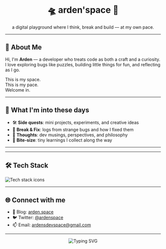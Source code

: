 <!-- GitHub Profile README: arden'space -->

<h1 align="center">🛸 arden'space 👾</h1>
<p align="center">
  a digital playground where I think, break and build — at my own pace.
</p>

---

## 🌱 About Me

Hi, I'm **Arden** — a developer who treats code as both a craft and a curiosity.  
I love exploring bugs like puzzles, building little things for fun, and reflecting as I go.

This is my space.  
This is my pace.  
Welcome in.

---

## 🧠 What I'm into these days

- 🛠️ **Side quests**: mini projects, experiments, and creative ideas
- 🐞 **Break & Fix**: logs from strange bugs and how I fixed them
- 💭 **Thoughts**: dev musings, perspectives, and philosophy
- 🧩 **Bite-size**: tiny learnings I collect along the way

---

<!-- ## 📌 Featured Posts

- [Side quest: My 3am design-to-code sprint](https://ardenspace.dev/side-quests/3am-design-to-code)
- [Why breaking things is part of the plan](https://ardenspace.dev/break-and-fix/breaking-is-learning)
- [My dev life, at my pace](https://ardenspace.dev/thoughts/my-pace) -->

---

## 🛠️ Tech Stack

<img src="https://skillicons.dev/icons?i=ts,react,nextjs,mdx,tailwind,git,github&theme=light" alt="Tech stack icons" />

---

## 🌐 Connect with me

- 📝 Blog: [arden.space](https://arden.space)
- 🐦 Twitter: [@ardenspace](https://twitter.com/ardenspace)
- 📫 Email: [ardensdevspace@gmail.com](mailto:ardensdevspace@gmail.com)

---

<p align="center">
  <img src="https://readme-typing-svg.herokuapp.com?font=Fira+Code&duration=2500&pause=500&center=true&width=435&lines=building+at+my+own+pace...;debugging+quietly...;documenting+the+ride+🌌" alt="Typing SVG" />
</p>
